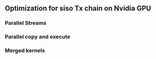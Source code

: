 ## Optimization for siso Tx chain on Nvidia GPU

### Parallel Streams

### Parallel copy and execute

### Merged kernels
